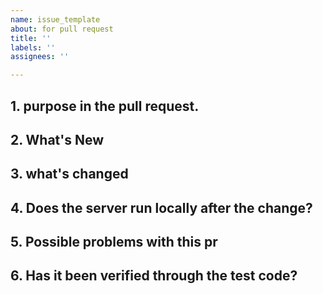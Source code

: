 ```yaml
---
name: issue_template
about: for pull request
title: ''
labels: ''
assignees: ''

---
```


## 1. purpose in the pull request.


## 2. What's New


## 3. what's changed


## 4. Does the server run locally after the change?


## 5. Possible problems with this pr


## 6. Has it been verified through the test code?
